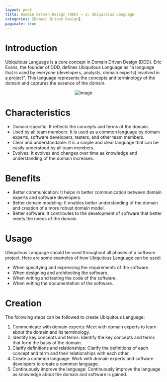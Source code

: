 ```yaml
---
layout: post
title: Domain Driven Design (DDD) – 2: Ubiquitous Language
categories: [Domain Driven Design]
paginate: true
---
```


# Introduction
Ubiquitous Language is a core concept in Domain Driven Design (DDD). Eric Evans, the founder of DDD, defines Ubiquitous Language as "a language that is used by everyone (developers, analysts, domain experts) involved in a project". This language represents the concepts and terminology of the domain and captures the essence of the domain.
    <center>
     ![image](/_posts/Domain-Driven-Design–2-Ubiquitous-Language/images/Ubiquitous-Language.png)
    </center>
# Characteristics
- Domain-specific: It reflects the concepts and terms of the domain.
- Used by all team members: It is used as a common language by domain experts, software developers, testers, and other team members.
- Clear and understandable: It is a simple and clear language that can be easily understood by all team members.
- Evolves: It evolves and changes over time as knowledge and understanding of the domain increases.

# Benefits
- Better communication: It helps in better communication between domain experts and software developers.
- Better domain modeling: It enables better understanding of the domain and creation of a more robust domain model.
- Better software: It contributes to the development of software that better meets the needs of the domain.

# Usage
Ubiquitous Language should be used throughout all phases of a software project. Here are some examples of how Ubiquitous Language can be used:
- When specifying and expressing the requirements of the software.
- When designing and architecting the software.
- When writing and testing the code of the software.
- When writing the documentation of the software.

# Creation
The following steps can be followed to create Ubiquitous Language:
1. Communicate with domain experts: Meet with domain experts to learn about the domain and its terminology.
2. Identify key concepts and terms: Identify the key concepts and terms that form the basis of the domain.
3.	Clarify definitions and relationships: Clarify the definitions of each concept and term and their relationships with each other.
4.	Create a common language: Work with domain experts and software developers to create a common language.
5.	Continuously improve the language: Continuously improve the language as knowledge about the domain and software is gained.

